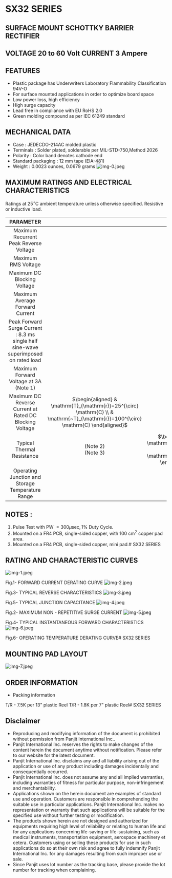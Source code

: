 # SX32 SERIES 

## SURFACE MOUNT SCHOTTKY BARRIER RECTIFIER

## VOLTAGE 20 to 60 Volt CURRENT 3 Ampere

## FEATURES

- Plastic package has Underwriters Laboratory Flammability Classification 94V-O
- For surface mounted applications in order to optimize board space
- Low power loss, high efficiency
- High surge capacity
- Lead free in compliance with EU RoHS 2.0
- Green molding compound as per IEC 61249 standard


## MECHANICAL DATA

- Case : JEDECDO-214AC molded plastic
- Terminals : Solder plated, solderable per MIL-STD-750,Method 2026
- Polarity : Color band denotes cathode end
- Standard packaging : 12 mm tape (EIA-481)
- Weight : 0.0023 ounces, 0.0679 grams
![img-0.jpeg](img-0.jpeg)


## MAXIMUM RATINGS AND ELECTRICAL CHARACTERISTICS

Ratings at $25^{\circ} \mathrm{C}$ ambient temperature unless otherwise specified.
Resistive or inductive load.

| PARAMETER |  | SYMBOL | SX32 | SX33 | SX34 | SX35 | SX36 | UNITS |
| :--: | :--: | :--: | :--: | :--: | :--: | :--: | :--: | :--: |
| Maximum Recurrent Peak Reverse Voltage |  | $\mathrm{V}_{\text {RRW }}$ | 20 | 30 | 40 | 50 | 60 | V |
| Maximum RMS Voltage |  | $\mathrm{V}_{\text {RMS }}$ | 14 | 21 | 28 | 35 | 42 | V |
| Maximum DC Blocking Voltage |  | $\mathrm{V}_{\mathrm{DC}}$ | 20 | 30 | 40 | 50 | 60 | V |
| Maximum Average Forward Current |  | $\mathrm{I}_{\text {F(AF) }}$ | 3 |  |  |  |  | A |
| Peak Forward Surge Current : 8.3 ms single half sine-wave superimposed on rated load |  | $\mathrm{I}_{\text {FSW }}$ | 80 |  |  |  |  | A |
| Maximum Forward Voltage at 3A (Note 1) |  | $V_{x}$ | 0.5 |  |  | 0.75 |  | V |
| Maximum DC Reverse Current at Rated DC Blocking Voltage | $\begin{aligned} & \mathrm{T}_{\mathrm{r}}=25^{\circ} \mathrm{C} \\ & \mathrm{~T}_{\mathrm{r}}=100^{\circ} \mathrm{C} \end{aligned}$ | $\mathrm{I}_{\mathrm{R}}$ | $\begin{gathered} 0.2 \\ 20 \end{gathered}$ |  |  | $\begin{gathered} 0.1 \\ 20 \end{gathered}$ |  | mA |
| Typical Thermal Resistance | (Note 2) <br> (Note 3) | $\begin{gathered} \mathrm{R}_{\mathrm{AT},} \\ \mathrm{R}_{\mathrm{AT},} \end{gathered}$ | $\begin{gathered} 25 \\ 150 \end{gathered}$ |  |  |  |  | ${ }^{\circ} \mathrm{C} / \mathrm{W}$ |
| Operating Junction and Storage Temperature Range |  | $\mathrm{T}_{\mathrm{J}} \mathrm{T}_{\mathrm{STG}}$ | -55 to +125 |  |  | -55 to +150 |  | ${ }^{\circ} \mathrm{C}$ |

## NOTES :

1. Pulse Test with PW $=300 \mu \mathrm{sec}, 1 \%$ Duty Cycle.
2. Mounted on a FR4 PCB, single-sided copper, with $100 \mathrm{~cm}^{2}$ copper pad area.
3. Mounted on a FR4 PCB, single-sided copper, mini pad.# SX32 SERIES 

## RATING AND CHARACTERISTIC CURVES

![img-1.jpeg](img-1.jpeg)

Fig.1- FORWARD CURRENT DERATING CURVE
![img-2.jpeg](img-2.jpeg)

Fig.3- TYPICAL REVERSE CHARACTERISTICS
![img-3.jpeg](img-3.jpeg)

Fig.5- TYPICAL JUNCTION CAPACITANCE
![img-4.jpeg](img-4.jpeg)

Fig.2- MAXIMUM NON - REPETITIVE SURGE CURRENT
![img-5.jpeg](img-5.jpeg)

Fig.4- TYPICAL INSTANTANEOUS FORWARD CHARACTERISTICS
![img-6.jpeg](img-6.jpeg)

Fig.6- OPERATING TEMPERATURE DERATING CURVE# SX32 SERIES 

## MOUNTING PAD LAYOUT

![img-7.jpeg](img-7.jpeg)

## ORDER INFORMATION

- Packing information

T/R - 7.5K per 13" plastic Reel
T/R - 1.8K per 7" plastic Reel# SX32 SERIES 

## Disclaimer

- Reproducing and modifying information of the document is prohibited without permission from Panjit International Inc..
- Panjit International Inc. reserves the rights to make changes of the content herein the document anytime without notification. Please refer to our website for the latest document.
- Panjit International Inc. disclaims any and all liability arising out of the application or use of any product including damages incidentally and consequentially occurred.
- Panjit International Inc. does not assume any and all implied warranties, including warranties of fitness for particular purpose, non-infringement and merchantability.
- Applications shown on the herein document are examples of standard use and operation. Customers are responsible in comprehending the suitable use in particular applications. Panjit International Inc. makes no representation or warranty that such applications will be suitable for the specified use without further testing or modification.
- The products shown herein are not designed and authorized for equipments requiring high level of reliability or relating to human life and for any applications concerning life-saving or life-sustaining, such as medical instruments, transportation equipment, aerospace machinery et cetera. Customers using or selling these products for use in such applications do so at their own risk and agree to fully indemnify Panjit International Inc. for any damages resulting from such improper use or sale.
- Since Panjit uses lot number as the tracking base, please provide the lot number for tracking when complaining.